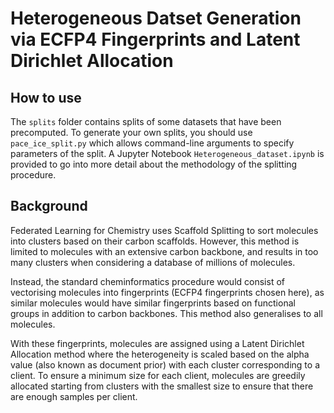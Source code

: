 # Heterogeneous Datset Generation via ECFP4 Fingerprints and Latent Dirichlet Allocation

## How to use

The `splits` folder contains splits of some datasets that have been precomputed. To generate your own splits, you should use `pace_ice_split.py` which allows command-line arguments to specify parameters of the split. A Jupyter Notebook `Heterogeneous_dataset.ipynb` is provided to go into more detail about the methodology of the splitting procedure. 

## Background

Federated Learning for Chemistry uses Scaffold Splitting to sort molecules into clusters based on their carbon scaffolds. However, this method is limited to molecules with an extensive carbon backbone, and results in too many clusters when considering a database of millions of molecules.

Instead, the standard cheminformatics procedure would consist of vectorising molecules into fingerprints (ECFP4 fingerprints chosen here), as similar molecules would have similar fingerprints based on functional groups in addition to carbon backbones. This method also generalises to all molecules. 

With these fingerprints, molecules are assigned using a Latent Dirichlet Allocation method where the heterogeneity is scaled based on the alpha value (also known as document prior) with each cluster corresponding to a client. To ensure a minimum size for each client, molecules are greedily allocated starting from clusters with the smallest size to ensure that there are enough samples per client. 

